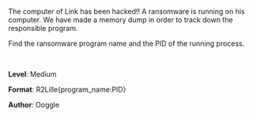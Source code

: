 The computer of Link has been hacked!! A ransomware is running on his computer. We have made a memory dump in order to track down the responsible program.

Find the ransomware program name and the PID of the running process.

<br>

**Level**: Medium

**Format**: R2Lille{program_name:PID}

**Author**: Ooggle
